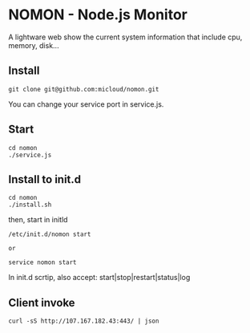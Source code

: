 NOMON - Node.js Monitor
====

A lightware web show the current system information that include cpu, memory, disk...

## Install

```
git clone git@github.com:micloud/nomon.git
```

You can change your service port in service.js.

## Start

```
cd nomon
./service.js
```

## Install to init.d

```
cd nomon
./install.sh
```

then, start in initld

```
/etc/init.d/nomon start

or

service nomon start
```

In init.d scrtip, also accept: start|stop|restart|status|log

## Client invoke

```
curl -sS http://107.167.182.43:443/ | json
```
